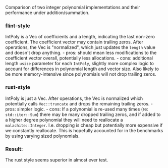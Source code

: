 Comparison of two integer polynomial implementations and their performance under addition/summation.

### flint-style
IntPoly is a Vec of coefficients and a length, indicating the last non-zero coefficient. The coefficient vector may contain trailing zeros. After operations, the Vec is "normalized", which just updates the `length` value and doesn't drop anything.
    - pros: should mean less modifications to the coefficient vector overall, potentially less allocations.
    - cons: additional length `usize` parameter for each `IntPoly`, slightly more complex logic to account for differences in polynomial length and vector size. Also likely to be more memory-intensive since polynomials will not drop trailing zeros.

### rust-style
IntPoly is just a Vec. After operations, the Vec is normalized which potentially calls `Vec::truncate` and drops the remaining trailing zeros.
    - pros: simpler logic.
    - cons: If a polynomial is re-used many times (re: `std::iter::Sum`) there may be many dropped trailing zeros, and if added to a higher degree polynomial they will need to reallocate a `malachite::Integer`. I.e. dropping is cheap but potentially more expensive if we constantly reallocate. This is hopefully accounted for in the benchmarks by using varying sized polynomials.


### Result:
The rust style seems superior in almost ever test.

